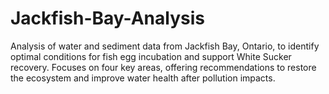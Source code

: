 # Jackfish-Bay-Analysis
Analysis of water and sediment data from Jackfish Bay, Ontario, to identify optimal conditions for fish egg incubation and support White Sucker recovery. Focuses on four key areas, offering recommendations to restore the ecosystem and improve water health after pollution impacts.
